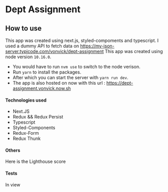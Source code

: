 # Dept Assignment

## How to use
This app was created using next.js, styled-compoments and typescript. I used a dummy API to fetch data on <https://my-json-server.typicode.com/vonvick/dept-assignment>
This app was created using node version `10.16.0`.
- You would have to run `nvm use` to switch to the node verison.
- Run `yarn` to install the packages.
- After which you can start the server with `yarn run dev`.
- The app is also hosted on now with this url : <https://dept-assignment.vonvick.now.sh>


#### Technologies used
- Next.JS
- Redux && Redux Persist
- Typescript
- Styled-Components
- Redux-Form
- Redux Thunk

#### Others
Here is the Lighthouse score

#### Tests
In view

